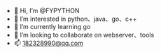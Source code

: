 - 👋 Hi, I’m @FYPYTHON
- 👀 I’m interested in python、java、go、c++
- 🌱 I’m currently learning go
- 💞️ I’m looking to collaborate on webserver、tools
- 📫 182328990@qq.com

<!---
FYPYTHON/FYPYTHON is a ✨ special ✨ repository because its `README.md` (this file) appears on your GitHub profile.
You can click the Preview link to take a look at your changes.
--->
